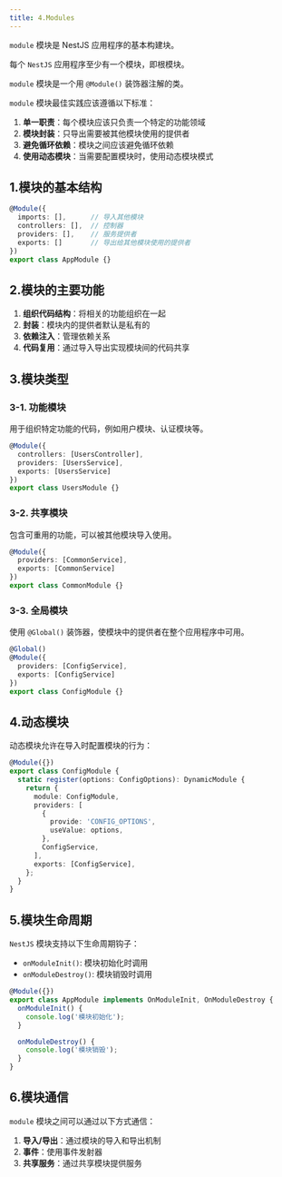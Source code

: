 ```yaml
---
title: 4.Modules
---
```


`module` 模块是 NestJS 应用程序的基本构建块。

每个 `NestJS` 应用程序至少有一个模块，即根模块。

`module` 模块是一个用 `@Module()` 装饰器注解的类。

`module` 模块最佳实践应该遵循以下标准：

1. **单一职责**：每个模块应该只负责一个特定的功能领域
2. **模块封装**：只导出需要被其他模块使用的提供者
3. **避免循环依赖**：模块之间应该避免循环依赖
4. **使用动态模块**：当需要配置模块时，使用动态模块模式

## 1.模块的基本结构

```typescript
@Module({
  imports: [],      // 导入其他模块
  controllers: [],  // 控制器
  providers: [],    // 服务提供者
  exports: []       // 导出给其他模块使用的提供者
})
export class AppModule {}
```

## 2.模块的主要功能

1. **组织代码结构**：将相关的功能组织在一起
2. **封装**：模块内的提供者默认是私有的
3. **依赖注入**：管理依赖关系
4. **代码复用**：通过导入导出实现模块间的代码共享

## 3.模块类型

### 3-1. 功能模块
用于组织特定功能的代码，例如用户模块、认证模块等。

```typescript
@Module({
  controllers: [UsersController],
  providers: [UsersService],
  exports: [UsersService]
})
export class UsersModule {}
```

### 3-2. 共享模块
包含可重用的功能，可以被其他模块导入使用。

```typescript
@Module({
  providers: [CommonService],
  exports: [CommonService]
})
export class CommonModule {}
```

### 3-3. 全局模块
使用 `@Global()` 装饰器，使模块中的提供者在整个应用程序中可用。

```typescript
@Global()
@Module({
  providers: [ConfigService],
  exports: [ConfigService]
})
export class ConfigModule {}
```

## 4.动态模块

动态模块允许在导入时配置模块的行为：

```typescript
@Module({})
export class ConfigModule {
  static register(options: ConfigOptions): DynamicModule {
    return {
      module: ConfigModule,
      providers: [
        {
          provide: 'CONFIG_OPTIONS',
          useValue: options,
        },
        ConfigService,
      ],
      exports: [ConfigService],
    };
  }
}
```

## 5.模块生命周期

`NestJS` 模块支持以下生命周期钩子：

- `onModuleInit()`: 模块初始化时调用
- `onModuleDestroy()`: 模块销毁时调用

```typescript
@Module({})
export class AppModule implements OnModuleInit, OnModuleDestroy {
  onModuleInit() {
    console.log('模块初始化');
  }

  onModuleDestroy() {
    console.log('模块销毁');
  }
}
```

## 6.模块通信

`module` 模块之间可以通过以下方式通信：

1. **导入/导出**：通过模块的导入和导出机制
2. **事件**：使用事件发射器
3. **共享服务**：通过共享模块提供服务
